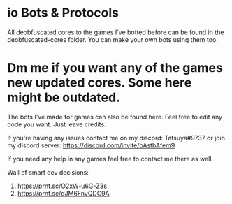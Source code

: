 # io Bots & Protocols
All deobfuscated cores to the games I've botted before can be found in the deobfuscated-cores folder.
You can make your own bots using them too.

# Dm me if you want any of the games new updated cores. Some here might be outdated.

The bots I've made for games can also be found here. Feel free to edit any code you want. Just leave credits.

If you're having any issues contact me on my discord: Tatsuya#9737 or join my discord server: https://discord.com/invite/bAstbAfem9

If you need any help in any games feel free to contact me there as well.

Wall of smart dev decisions: 
1. https://prnt.sc/O2xW-u6G-Z3s
2. https://prnt.sc/dJM6FnvQDC9A
